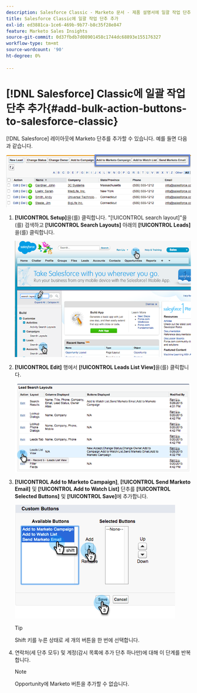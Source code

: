 ```yaml
---
description: Salesforce Classic - Marketo 문서 - 제품 설명서에 일괄 작업 단추 추가
title: Salesforce Classic에 일괄 작업 단추 추가
exl-id: ed3881ca-1ce6-469b-9b77-b8c35f28e847
feature: Marketo Sales Insights
source-git-commit: 0d37fbdb7d08901458c1744dc68893e155176327
workflow-type: tm+mt
source-wordcount: '90'
ht-degree: 0%

---
```


# [!DNL Salesforce] Classic에 일괄 작업 단추 추가{#add-bulk-action-buttons-to-salesforce-classic}

[!DNL Salesforce] 레이아웃에 Marketo 단추를 추가할 수 있습니다. 예를 들면 다음과 같습니다.

![](assets/add-bulk-action-buttons-to-salesforce-classic-1.png)

1. **[!UICONTROL Setup]**&#x200B;을(를) 클릭합니다. &quot;[!UICONTROL search layout]&quot;을(를) 검색하고 **[!UICONTROL Search Layouts]** 아래의 **[!UICONTROL Leads]**&#x200B;을(를) 클릭합니다.

   ![](assets/add-bulk-action-buttons-to-salesforce-classic-2.png)

1. **[!UICONTROL Edit]** 행에서 **[!UICONTROL Leads List View]**&#x200B;을(를) 클릭합니다.

   ![](assets/add-bulk-action-buttons-to-salesforce-classic-3.png)

1. **[!UICONTROL Add to Marketo Campaign]**, **[!UICONTROL Send Marketo Email]** 및 **[!UICONTROL Add to Watch List]** 단추를 **[!UICONTROL Selected Buttons]** 및 **[!UICONTROL Save]**&#x200B;에 추가합니다.

   ![](assets/add-bulk-action-buttons-to-salesforce-classic-4.png)

   >[!TIP]
   >
   >Shift 키를 누른 상태로 세 개의 버튼을 한 번에 선택합니다.

1. 연락처(세 단추 모두) 및 계정(감시 목록에 추가 단추 하나만)에 대해 이 단계를 반복합니다.

   >[!NOTE]
   >
   >Opportunity에 Marketo 버튼을 추가할 수 없습니다.
